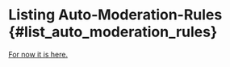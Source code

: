 Listing Auto-Moderation-Rules {#list_auto_moderation_rules}
============
[For now it is here.](https://github.com/RealTimeChris/Rtc-REST/blob/main/Source/AutoModerationEntities.cpp#L53)